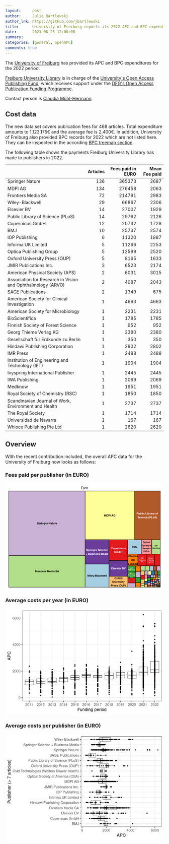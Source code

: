```yaml
---
layout:     post
author:     Julia Bartlewski
author_lnk: https://github.com/jbartlewski
title:      University of Freiburg reports its 2022 APC and BPC expenditures
date:       2023-08-25 12:00:00
summary:    
categories: [general, openAPC]
comments: true
---
```





The [University of Freiburg](https://www.uni-freiburg.de) has provided its APC and BPC expenditures for the 2022 period.

[Freiburg University Library](https://www.ub.uni-freiburg.de/) is in charge of the [University's Open Access Publishing Fund](https://www.ub.uni-freiburg.de/unterstuetzung/elektronisch-publizieren/open-access/publikationsfonds/), which receives support under the [DFG's Open Access Publication Funding Programme](https://www.dfg.de/en/research_funding/programmes/infrastructure/lis/open_access/infrastructure_funding/).

Contact person is [Claudia Mühl-Hermann](mailto:openaccess@ub.uni-freiburg.de).

## Cost data



The new data set covers publication fees for 468 articles. Total expenditure amounts to 1,123,175€ and the average fee is 2,400€. In addition, University of Freiburg also provided BPC records for 2022 which are not listed here. They can be inspected in the according [BPC treemap section](https://treemaps.openapc.net/apcdata/bpc/#institution/).

The following table shows the payments Freiburg University Library has made to publishers in 2022.



|                                                            | Articles| Fees paid in EURO| Mean Fee paid|
|:-----------------------------------------------------------|--------:|-----------------:|-------------:|
|Springer Nature                                             |      136|            365373|          2687|
|MDPI AG                                                     |      134|            276458|          2063|
|Frontiers Media SA                                          |       72|            214791|          2983|
|Wiley-Blackwell                                             |       29|             66867|          2306|
|Elsevier BV                                                 |       14|             27007|          1929|
|Public Library of Science (PLoS)                            |       14|             29762|          2126|
|Copernicus GmbH                                             |       12|             20732|          1728|
|BMJ                                                         |       10|             25737|          2574|
|IOP Publishing                                              |        6|             11320|          1887|
|Informa UK Limited                                          |        5|             11266|          2253|
|Optica Publishing Group                                     |        5|             12599|          2520|
|Oxford University Press (OUP)                               |        5|              8165|          1633|
|JMIR Publications Inc.                                      |        3|              6523|          2174|
|American Physical Society (APS)                             |        2|              6031|          3015|
|Association for Research in Vision and Ophthalmology (ARVO) |        2|              4087|          2043|
|SAGE Publications                                           |        2|              1349|           675|
|American Society for Clinical Investigation                 |        1|              4663|          4663|
|American Society for Microbiology                           |        1|              2231|          2231|
|BioScientifica                                              |        1|              1785|          1785|
|Finnish Society of Forest Science                           |        1|               952|           952|
|Georg Thieme Verlag KG                                      |        1|              2380|          2380|
|Gesellschaft für Erdkunde zu Berlin                         |        1|               350|           350|
|Hindawi Publishing Corporation                              |        1|              2802|          2802|
|IMR Press                                                   |        1|              2488|          2488|
|Institution of Engineering and Technology (IET)             |        1|              1904|          1904|
|Ivyspring International Publisher                           |        1|              2445|          2445|
|IWA Publishing                                              |        1|              2069|          2069|
|Medknow                                                     |        1|              1951|          1951|
|Royal Society of Chemistry (RSC)                            |        1|              1850|          1850|
|Scandinavian Journal of Work, Environment and Health        |        1|              2737|          2737|
|The Royal Society                                           |        1|              1714|          1714|
|Universidad de Navarra                                      |        1|               167|           167|
|Whioce Publishing Pte Ltd                                   |        1|              2620|          2620|



## Overview

With the recent contribution included, the overall APC data for the University of Freiburg now looks as follows:

### Fees paid per publisher (in EURO)

![plot of chunk tree_freiburg_2023_08_25_full](/figure/tree_freiburg_2023_08_25_full-1.png)

###  Average costs per year (in EURO)

![plot of chunk box_freiburg_2023_08_25_year_full](/figure/box_freiburg_2023_08_25_year_full-1.png)

###  Average costs per publisher (in EURO)

![plot of chunk box_freiburg_2023_08_25_publisher_full](/figure/box_freiburg_2023_08_25_publisher_full-1.png)
